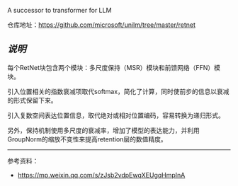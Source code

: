
A successor to transformer for LLM

仓库地址：https://github.com/microsoft/unilm/tree/master/retnet



## _说明_

每个RetNet块包含两个模块：多尺度保持（MSR）模块和前馈网络（FFN）模块。

引入位置相关的指数衰减项取代softmax，简化了计算，同时使前步的信息以衰减的形式保留下来。

引入复数空间表达位置信息，取代绝对或相对位置编码，容易转换为递归形式。

另外，保持机制使用多尺度的衰减率，增加了模型的表达能力，并利用GroupNorm的缩放不变性来提高retention层的数值精度。



------------

参考资料：
- https://mp.weixin.qq.com/s/zJsb2vdpEwqXEUgqHmpInA